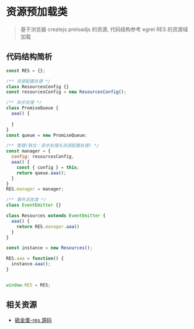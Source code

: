 # 资源预加载类

> 基于浏览器 createjs preloadjs 的资源, 代码结构参考 egret RES 的资源域加载

## 代码结构简析

```js
const RES = {};

/** 资源配置处理 */
class ResourcesConfig {}
const resourcesConfig = new ResourcesConfig();

/** 异步处理 */
class PromiseQueue {
  aaa() {
  
  }
}
const queue = new PromiseQueue;

/** 管理(联合：异步处理与资源配置处理) */
const manager = {
  config: resourcesConfig,
  aaa() {
    const { config } = this;
    return queue.aaa();
  }
}
RES.manager = manager;

/** 事件派发类 */
class EventEmitter {}

class Resources extends EventEmitter {
  aaa() {
    return RES.manager.aaa()
  }
}

const instance = new Resources();

RES.aaa = function() {
  instance.aaa();
}


window.RES = RES;

```

## 相关资源

+ [砸金蛋-res 源码](https://gitee.com/weblife/beat-egg/blob/master/lib/res/fehelper-res.js)